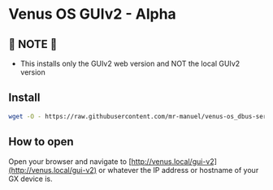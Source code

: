 # Venus OS GUIv2 - Alpha

## 🚨 NOTE 🚨

* This installs only the GUIv2 web version and NOT the local GUIv2 version

## Install

```bash
wget -O - https://raw.githubusercontent.com/mr-manuel/venus-os_dbus-serialbattery_gui-v2/master/install-new-webgui.sh | bash
```

## How to open

Open your browser and navigate to [http://venus.local/gui-v2](http://venus.local/gui-v2) or whatever the IP address or hostname of your GX device is.
